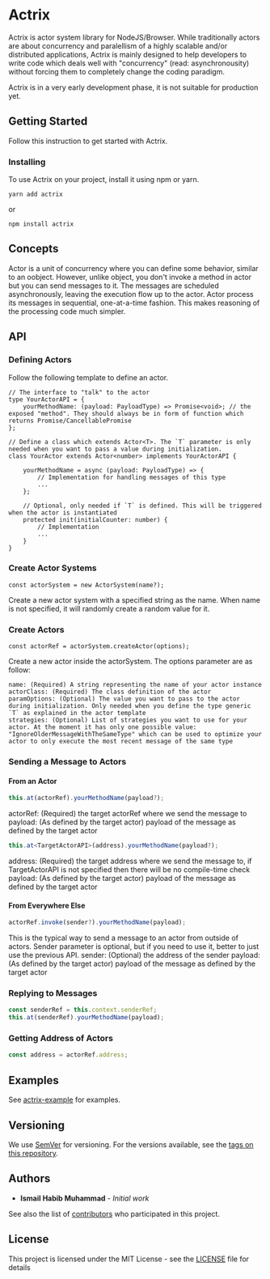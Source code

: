 # Actrix

Actrix is actor system library for NodeJS/Browser. While traditionally actors are about concurrency and paralellism of a highly scalable and/or distributed applications, Actrix is mainly designed to help developers to write code which deals well with "concurrency" (read: asynchronousity) without forcing them to completely change the coding paradigm.

<aside class="notice">
Actrix is in a very early development phase, it is not suitable for production yet.
</aside>

## Getting Started

Follow this instruction to get started with Actrix.

### Installing

To use Actrix on your project, install it using npm or yarn.

```
yarn add actrix
```

or

```
npm install actrix
```

## Concepts

Actor is a unit of concurrency where you can define some behavior, similar to an oobject. However, unlike object, you don't invoke a method in actor but you can send messages to it. The messages are scheduled asynchronously, leaving the execution flow up to the actor. Actor process its messages in sequential, one-at-a-time fashion. This makes reasoning of the processing code much simpler.

## API

### Defining Actors

Follow the following template to define an actor.

```
// The interface to "talk" to the actor
type YourActorAPI = {
    yourMethodName: (payload: PayloadType) => Promise<void>; // the exposed "method". They should always be in form of function which returns Promise/CancellablePromise
};

// Define a class which extends Actor<T>. The `T` parameter is only needed when you want to pass a value during initialization.
class YourActor extends Actor<number> implements YourActorAPI {

    yourMethodName = async (payload: PayloadType) => {
        // Implementation for handling messages of this type
        ...
    };

    // Optional, only needed if `T` is defined. This will be triggered when the actor is instantiated
    protected init(initialCounter: number) {
        // Implementation
        ...
    }
}
```

### Create Actor Systems

```
const actorSystem = new ActorSystem(name?);
```

Create a new actor system with a specified string as the name. When name is not specified, it will randomly create a random value for it.

### Create Actors

```
const actorRef = actorSystem.createActor(options);
```

Create a new actor inside the actorSystem. The options parameter are as follow:
```
name: (Required) A string representing the name of your actor instance
actorClass: (Required) The class definition of the actor
paramOptions: (Optional) The value you want to pass to the actor during initialization. Only needed when you define the type generic `T` as explained in the actor template
strategies: (Optional) List of strategies you want to use for your actor. At the moment it has only one possible value: "IgnoreOlderMessageWithTheSameType" which can be used to optimize your actor to only execute the most recent message of the same type
```

### Sending a Message to Actors

#### From an Actor

```TypeScript
this.at(actorRef).yourMethodName(payload?);
```

actorRef: (Required) the target actorRef where we send the message to
payload: (As defined by the target actor) payload of the message as defined by the target actor

```TypeScript
this.at<TargetActorAPI>(address).yourMethodName(payload?);
```

address: (Required) the target address where we send the message to, if TargetActorAPI is not specified then there will be no compile-time check
payload: (As defined by the target actor) payload of the message as defined by the target actor

#### From Everywhere Else

```TypeScript
actorRef.invoke(sender?).yourMethodName(payload);
```

This is the typical way to send a message to an actor from outside of actors. Sender parameter is optional, but if you need to use it, better to just use the previous API.
sender: (Optional) the address of the sender
payload: (As defined by the target actor) payload of the message as defined by the target actor

### Replying to Messages

```TypeScript
const senderRef = this.context.senderRef;
this.at(senderRef).yourMethodName(payload);
```

### Getting Address of Actors

```TypeScript
const address = actorRef.address;
```

## Examples

See [actrix-example](https://github.com/ismailhabib/actrix-example) for examples.

## Versioning

We use [SemVer](http://semver.org/) for versioning. For the versions available, see the [tags on this repository](https://github.com/ismailhabib/actrix/tags). 

## Authors

* **Ismail Habib Muhammad** - *Initial work*

See also the list of [contributors](https://github.com/ismailhabib/actrix/contributors) who participated in this project.

## License

This project is licensed under the MIT License - see the [LICENSE](LICENSE) file for details
